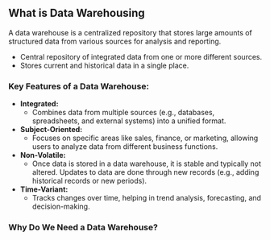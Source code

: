 ## What is Data Warehousing

A data warehouse is a centralized repository that stores large amounts of structured data from various sources for analysis and reporting.

- Central repository of integrated data from one or more different sources.
- Stores current and historical data in a single place.

### Key Features of a Data Warehouse:

- **Integrated:** 
  - Combines data from multiple sources (e.g., databases, spreadsheets, and external systems) into a unified format.
- **Subject-Oriented:** 
  - Focuses on specific areas like sales, finance, or marketing, allowing users to analyze data from different business functions.
- **Non-Volatile:** 
  - Once data is stored in a data warehouse, it is stable and typically not altered. Updates to data are done through new records (e.g., adding historical records or new periods).
- **Time-Variant:** 
  - Tracks changes over time, helping in trend analysis, forecasting, and decision-making.

### Why Do We Need a Data Warehouse?
